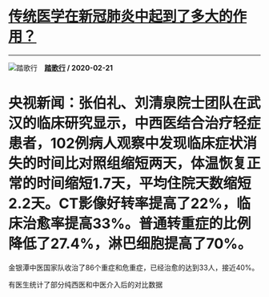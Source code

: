 # [传统医学在新冠肺炎中起到了多大的作用？](https://www.zhihu.com/answer/1029151332)

------------------------------------------------------------------

![踏歌行](https://pic1.zhimg.com/da8e974dc.jpg?source=1940ef5c "踏歌行")&emsp;**[踏歌行](https://www.zhihu.com/people/xia-yue-lang) / 2020-02-21**

# 央视新闻：张伯礼、刘清泉院士团队在武汉的临床研究显示，中西医结合治疗轻症患者，102例病人观察中发现临床症状消失的时间比对照组缩短两天，体温恢复正常的时间缩短1.7天，平均住院天数缩短2.2天。CT影像好转率提高了22%，临床治愈率提高33%。普通转重症的比例降低了27.4%，淋巴细胞提高了70%。


金银潭中医国家队收治了86个重症和危重症，已经治愈的达到33人，接近40%。

有医生统计了部分纯西医和中医介入后的对比数据



